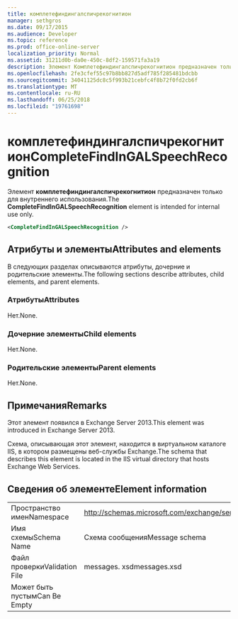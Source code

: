 ```yaml
---
title: комплетефиндингалспичрекогнитион
manager: sethgros
ms.date: 09/17/2015
ms.audience: Developer
ms.topic: reference
ms.prod: office-online-server
localization_priority: Normal
ms.assetid: 31211d0b-da0e-450c-8df2-159571fa3a19
description: Элемент Комплетефиндингалспичрекогнитион предназначен только для внутреннего использования.
ms.openlocfilehash: 2fe3cfef55c97b8bb827d5adf785f285481bdcbb
ms.sourcegitcommit: 34041125dc8c5f993b21cebfc4f8b72f0fd2cb6f
ms.translationtype: MT
ms.contentlocale: ru-RU
ms.lasthandoff: 06/25/2018
ms.locfileid: "19761698"
---
```

# <a name="completefindingalspeechrecognition"></a><span data-ttu-id="b7301-103">комплетефиндингалспичрекогнитион</span><span class="sxs-lookup"><span data-stu-id="b7301-103">CompleteFindInGALSpeechRecognition</span></span>

<span data-ttu-id="b7301-104">Элемент **комплетефиндингалспичрекогнитион** предназначен только для внутреннего использования.</span><span class="sxs-lookup"><span data-stu-id="b7301-104">The **CompleteFindInGALSpeechRecognition** element is intended for internal use only.</span></span> 
  
```XML
<CompleteFindInGALSpeechRecognition />
```

## <a name="attributes-and-elements"></a><span data-ttu-id="b7301-105">Атрибуты и элементы</span><span class="sxs-lookup"><span data-stu-id="b7301-105">Attributes and elements</span></span>

<span data-ttu-id="b7301-106">В следующих разделах описываются атрибуты, дочерние и родительские элементы.</span><span class="sxs-lookup"><span data-stu-id="b7301-106">The following sections describe attributes, child elements, and parent elements.</span></span>
  
### <a name="attributes"></a><span data-ttu-id="b7301-107">Атрибуты</span><span class="sxs-lookup"><span data-stu-id="b7301-107">Attributes</span></span>

<span data-ttu-id="b7301-108">Нет.</span><span class="sxs-lookup"><span data-stu-id="b7301-108">None.</span></span>
  
### <a name="child-elements"></a><span data-ttu-id="b7301-109">Дочерние элементы</span><span class="sxs-lookup"><span data-stu-id="b7301-109">Child elements</span></span>

<span data-ttu-id="b7301-110">Нет.</span><span class="sxs-lookup"><span data-stu-id="b7301-110">None.</span></span>
  
### <a name="parent-elements"></a><span data-ttu-id="b7301-111">Родительские элементы</span><span class="sxs-lookup"><span data-stu-id="b7301-111">Parent elements</span></span>

<span data-ttu-id="b7301-112">Нет.</span><span class="sxs-lookup"><span data-stu-id="b7301-112">None.</span></span>
  
## <a name="remarks"></a><span data-ttu-id="b7301-113">Примечания</span><span class="sxs-lookup"><span data-stu-id="b7301-113">Remarks</span></span>

<span data-ttu-id="b7301-114">Этот элемент появился в Exchange Server 2013.</span><span class="sxs-lookup"><span data-stu-id="b7301-114">This element was introduced in Exchange Server 2013.</span></span>
  
<span data-ttu-id="b7301-115">Схема, описывающая этот элемент, находится в виртуальном каталоге IIS, в котором размещены веб-службы Exchange.</span><span class="sxs-lookup"><span data-stu-id="b7301-115">The schema that describes this element is located in the IIS virtual directory that hosts Exchange Web Services.</span></span>
  
## <a name="element-information"></a><span data-ttu-id="b7301-116">Сведения об элементе</span><span class="sxs-lookup"><span data-stu-id="b7301-116">Element information</span></span>

|||
|:-----|:-----|
|<span data-ttu-id="b7301-117">Пространство имен</span><span class="sxs-lookup"><span data-stu-id="b7301-117">Namespace</span></span>  <br/> |http://schemas.microsoft.com/exchange/services/2006/messages  <br/> |
|<span data-ttu-id="b7301-118">Имя схемы</span><span class="sxs-lookup"><span data-stu-id="b7301-118">Schema Name</span></span>  <br/> |<span data-ttu-id="b7301-119">Схема сообщения</span><span class="sxs-lookup"><span data-stu-id="b7301-119">Message schema</span></span>  <br/> |
|<span data-ttu-id="b7301-120">Файл проверки</span><span class="sxs-lookup"><span data-stu-id="b7301-120">Validation File</span></span>  <br/> |<span data-ttu-id="b7301-121">messages. xsd</span><span class="sxs-lookup"><span data-stu-id="b7301-121">messages.xsd</span></span>  <br/> |
|<span data-ttu-id="b7301-122">Может быть пустым</span><span class="sxs-lookup"><span data-stu-id="b7301-122">Can Be Empty</span></span>  <br/> ||
   

